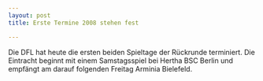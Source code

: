 ```yaml
---
layout: post
title: Erste Termine 2008 stehen fest

---
```


Die DFL hat heute die ersten beiden Spieltage der Rückrunde terminiert. Die Eintracht beginnt mit einem Samstagsspiel bei Hertha BSC Berlin und empfängt am darauf folgenden Freitag Arminia Bielefeld.



